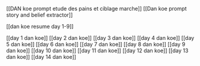 
[[DAN koe prompt etude des pains et ciblage marche]]
[[Dan koe prompt story and belief extractor]]

[[dan koe resume day 1-9]]

[[day 1 dan koe]]
[[day 2 dan koe]]
[[day 3 dan koe]]
[[day 4 dan koe]]
[[day 5 dan koe]]
[[day 6 dan koe]]
[[day 7 dan koe]]
[[day 8 dan koe]]
[[day 9 dan koe]]
[[day 10 dan koe]]
[[day 11 dan koe]]
[[day 12 dan koe]]
[[day 13 dan koe]]
[[day 14 dan koe]]

